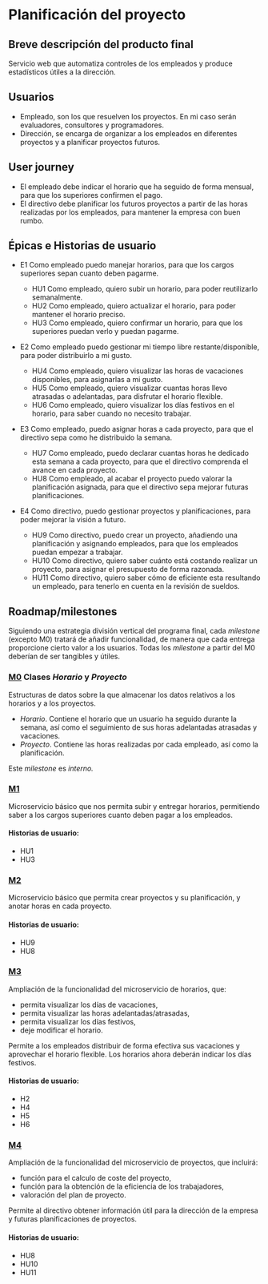 # Planificación del proyecto
## Breve descripción del producto final

Servicio web que automatiza controles de los empleados y produce estadísticos útiles a la dirección.

## Usuarios
- Empleado, son los que resuelven los proyectos. En mi caso serán evaluadores, consultores y programadores.
- Dirección, se encarga de organizar a los empleados en diferentes proyectos y a planificar proyectos futuros.

## User journey
- El empleado debe indicar el horario que ha seguido de forma mensual, para que los superiores confirmen el pago. 
- El directivo debe planificar los futuros proyectos a partir de las horas realizadas por los empleados, para mantener la empresa con buen rumbo.

## Épicas e Historias de usuario
- E1 Como empleado puedo manejar horarios, para que los cargos superiores sepan cuanto deben pagarme.
    - HU1 Como empleado, quiero subir un horario, para poder reutilizarlo semanalmente.
    - HU2 Como empleado, quiero actualizar el horario, para poder mantener el horario preciso.
    - HU3 Como empleado, quiero confirmar un horario, para que los superiores puedan verlo y puedan pagarme.

- E2 Como empleado puedo gestionar mi tiempo libre restante/disponible, para poder distribuirlo a mi gusto.
    - HU4 Como empleado, quiero visualizar las horas de vacaciones disponibles, para asignarlas a mi gusto.
    - HU5 Como empleado, quiero visualizar cuantas horas llevo atrasadas o adelantadas, para disfrutar el horario flexible.
    - HU6 Como empleado, quiero visualizar los días festivos en el horario, para saber cuando no necesito trabajar.

- E3 Como empleado, puedo asignar horas a cada proyecto, para que el directivo sepa como he distribuido la semana.
    - HU7 Como empleado, puedo declarar cuantas horas he dedicado esta semana a cada proyecto, para que el directivo comprenda el avance en cada proyecto.
    - HU8 Como empleado, al acabar el proyecto puedo valorar la planificación asignada, para que el directivo sepa mejorar futuras planificaciones.

- E4 Como directivo, puedo gestionar proyectos y planificaciones, para poder mejorar la visión a futuro.
    - HU9 Como directivo, puedo crear un proyecto, añadiendo una planificación y asignando empleados, para que los empleados puedan empezar a trabajar.
    - HU10 Como directivo, quiero saber cuánto está costando realizar un proyecto, para asignar el presupuesto de forma razonada.
    - HU11 Como directivo, quiero saber cómo de eficiente esta resultando un empleado, para tenerlo en cuenta en la revisión de sueldos.

## Roadmap/milestones
Siguiendo una estrategia división vertical del programa final, cada _milestone_ (excepto M0) tratará de añadir funcionalidad, de manera que cada entrega proporcione cierto valor a los usuarios.
Todas los _milestone_ a partir del M0 deberían de ser tangibles y útiles.

### [M0]() Clases _Horario_ y _Proyecto_
Estructuras de datos sobre la que almacenar los datos relativos a los horarios y a los proyectos.
- _Horario_. Contiene el horario que un usuario ha seguido durante la semana, así como el seguimiento de sus horas adelantadas atrasadas y vacaciones.
- _Proyecto_. Contiene las horas realizadas por cada empleado, así como la planificación.

Este _milestone_ es _interno._

### [M1]()
Microservicio básico que nos permita subir y entregar horarios, permitiendo saber a los cargos superiores cuanto deben pagar a los empleados.

#### Historias de usuario:
- HU1
- HU3 

### [M2]()
Microservicio básico que permita crear proyectos y su planificación, y anotar horas en cada proyecto.


#### Historias de usuario:
- HU9
- HU8

### [M3]()
Ampliación de la funcionalidad del microservicio de horarios, que:
- permita visualizar los días de vacaciones,
- permita visualizar las horas adelantadas/atrasadas,
- permita visualizar los días festivos,
- deje modificar el horario.

Permite a los empleados distribuir de forma efectiva sus vacaciones y aprovechar el horario flexible. Los horarios ahora deberán indicar los días festivos.

#### Historias de usuario:
- H2
- H4
- H5
- H6

### [M4]()
Ampliación de la funcionalidad del microservicio de proyectos, que incluirá:
- función para el calculo de coste del proyecto,
- función para la obtención de la eficiencia de los trabajadores,
- valoración del plan de proyecto.

Permite al directivo obtener información útil para la dirección de la empresa y futuras planificaciones de proyectos.

#### Historias de usuario:
- HU8
- HU10
- HU11


